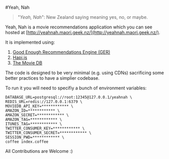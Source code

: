 #Yeah, Nah

> "*Yeah, Nah*": New Zealand saying meaning yes, no, or maybe.

Yeah, Nah is a movie recommendations application which you can see hosted at [http://yeahnah.maori.geek.nz/](http://yeahnah.maori.geek.nz/).

It is implemented using:

1. [Good Enough Recommendations Engine (GER)](https://github.com/grahamjenson/ger)
2. [Hapi.js](http://hapijs.com/)
3. [The Movie DB](https://www.themoviedb.org/)

The code is designed to be very minimal (e.g. using CDNs) sacrificing some better practices to have a simplier codebase.

To run it you will need to specifiy a bunch of environment variables:

```
DATABASE_URL=postgresql://root:12345@127.0.0.1/yeahnah \
REDIS_URL=redis://127.0.0.1:6379 \
MOVIEDB_API_KEY=************ \
AMAZON_ID=************ \
AMAZON_SECRET=************ \
AMAZON_TAG=************ \
ITUNES_TAG=************ \
TWITTER_CONSUMER_KEY=************ \
TWITTER_CONSUMER_SECRET=************ \
SESSION_PWD=************ \
coffee index.coffee
```

All Contributions are Welcome :)
